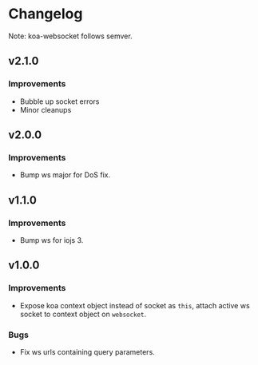 # Changelog

Note: koa-websocket follows semver.

## v2.1.0

### Improvements

* Bubble up socket errors
* Minor cleanups

## v2.0.0

### Improvements

* Bump ws major for DoS fix.

## v1.1.0

### Improvements

* Bump ws for iojs 3.

## v1.0.0

### Improvements

* Expose koa context object instead of socket as `this`, attach active ws socket to context object on `websocket`.

### Bugs

* Fix ws urls containing query parameters.
